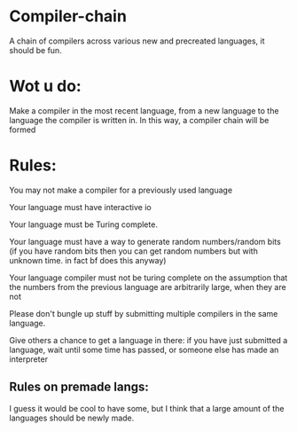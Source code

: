 # Compiler-chain
A chain of compilers across various new and precreated languages, it should be fun.

# Wot u do:
Make a compiler in the most recent language, from a new language to the language the compiler is written in. In this way, a compiler chain will be formed


# Rules:
You may not make a compiler for a previously used language

Your language must have interactive io

Your language must be Turing complete.

Your language must have a way to generate random numbers/random bits (if you have random bits then you can get random numbers but with unknown time. in fact bf does this anyway)

Your language compiler must not be turing complete on the assumption that the numbers from the previous language are arbitrarily large, when they are not

Please don't bungle up stuff by submitting multiple compilers in the same language.

Give others a chance to get a language in there: if you have just submitted a language, wait until some time has passed, or someone else has made an interpreter


## Rules on premade langs:

I guess it would be cool to have some, but I think that a large amount of the languages should be newly made.
